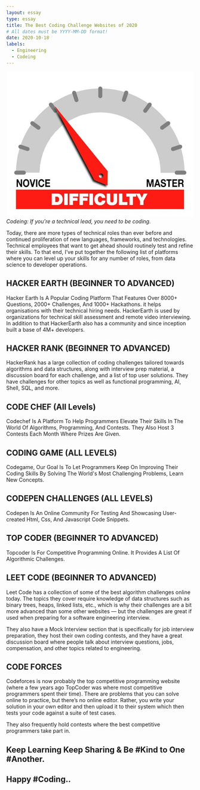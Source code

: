 ```yaml
---
layout: essay
type: essay
title: The Best Coding Challenge Websites of 2020
# All dates must be YYYY-MM-DD format!
date: 2020-10-18
labels:
  - Engineering
  - Codeing
---
```


<img class="ui tiny right spaced image" src="../images/degree_difficulty.jpg">*Codeing: If you're a technical lead, you need to be coding.*

Today, there are more types of technical roles than ever before and continued proliferation of new languages, frameworks, and technologies. Technical employees that want to get ahead should routinely test and refine their skills. To that end, I’ve put together the following list of platforms where you can level up your skills for any number of roles, from data science to developer operations.

## HACKER EARTH (BEGINNER TO ADVANCED)

Hacker Earth Is A Popular Coding Platform That Features Over 8000+ Questions, 2000+ Challenges, And 1000+ Hackathons. it  helps organisations with their technical hiring needs. HackerEarth is used by organizations for technical skill assessment and remote video interviewing. In addition to that HackerEarth also has a community and since inception built a base of 4M+ developers.

## HACKER RANK (BEGINNER TO ADVANCED)

HackerRank has a large collection of coding challenges tailored towards algorithms and data structures, along with interview prep material, a discussion board for each challenge, and a list of top user solutions. They have challenges for other topics as well as functional programming, AI, Shell, SQL, and more.

## CODE CHEF (All Levels)

Codechef Is A Platform To Help Programmers Elevate Their Skills In The World Of Algorithms, Programming, And Contests. They Also Host 3 Contests Each Month Where Prizes Are Given.

## CODING GAME (ALL LEVELS)

Codegame, Our Goal Is To Let Programmers Keep On Improving Their Coding Skills By Solving The World's Most Challenging Problems, Learn New Concepts.

## CODEPEN CHALLENGES (ALL LEVELS)

Codepen Is An Online Community For Testing And Showcasing User-created Html, Css, And Javascript Code Snippets.

## TOP CODER (BEGINNER TO ADVANCED)

Topcoder Is For Competitive Programming Online. It Provides A List Of Algorithmic Challenges.

## LEET CODE (BEGINNER TO ADVANCED)

Leet Code has a collection of some of the best algorithm challenges online today. The topics they cover require knowledge of data structures such as binary trees, heaps, linked lists, etc., which is why their challenges are a bit more advanced than some other websites — but the challenges are great if used when preparing for a software engineering interview.

They also have a Mock Interview section that is specifically for job interview preparation, they host their own coding contests, and they have a great discussion board where people talk about interview questions, jobs, compensation, and other topics related to engineering.

## CODE FORCES

Codeforces is now probably the top competitive programming website (where a few years ago TopCoder was where most competitive programmers spent their time). There are problems that you can solve online to practice, but there’s no online editor. Rather, you write your solution in your own editor and then upload it to their system which then tests your code against a suite of test cases.

They also frequently hold contests where the best competitive programmers take part in.

## Keep Learning Keep Sharing & Be #Kind to One #Another.
## Happy #Coding..
